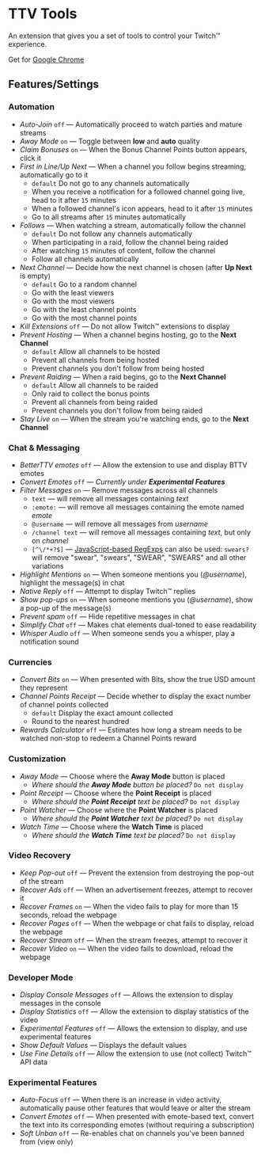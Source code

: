 # TTV Tools

An extension that gives you a set of tools to control your Twitch&trade; experience.

Get for [Google Chrome](https://chrome.google.com/webstore/detail/twitch-tools/fcfodihfdbiiogppbnhabkigcdhkhdjd)

## Features/Settings

### Automation

- *Auto-Join* `off` &mdash; Automatically proceed to watch parties and mature streams
- *Away Mode* `on` &mdash; Toggle between **low** and **auto** quality
- *Claim Bonuses* `on` &mdash; When the Bonus Channel Points button appears, click it
- *First in Line/Up Next* &mdash; When a channel you follow begins streaming, automatically go to it
    - `default` Do not go to any channels automatically
    - When you receive a notification for a followed channel going live, head to it after `15` minutes
    - When a followed channel's icon appears, head to it after `15` minutes
    - Go to all streams after `15` minutes automatically
- *Follows* &mdash; When watching a stream, automatically follow the channel
    - `default` Do not follow any channels automatically
    - When participating in a raid, follow the channel being raided
    - After watching `15` minutes of content, follow the channel
    - Follow all channels automatically
- *Next Channel* &mdash; Decide how the next channel is chosen (after __Up Next__ is empty)
    - `default` Go to a random channel
    - Go with the least viewers
    - Go with the most viewers
    - Go with the least channel points
    - Go with the most channel points
- *Kill Extensions* `off` &mdash; Do not allow Twitch&trade; extensions to display
- *Prevent Hosting* &mdash; When a channel begins hosting, go to the __Next Channel__
    - `default` Allow all channels to be hosted
    - Prevent all channels from being hosted
    - Prevent channels you don't follow from being hosted
- *Prevent Raiding* &mdash; When a raid begins, go to the __Next Channel__
    - `default` Allow all channels to be raided
    - Only raid to collect the bonus points
    - Prevent all channels from being raided
    - Prevent channels you don't follow from being raided
- *Stay Live* `on` &mdash; When the stream you're watching ends, go to the __Next Channel__

### Chat & Messaging

- *BetterTTV emotes* `off` &mdash; Allow the extension to use and display BTTV emotes
- *Convert Emotes* `off` &mdash; *Currently under __Experimental Features__*
- *Filter Messages* `on` &mdash; Remove messages across all channels
    - `text` &mdash; will remove all messages containing *text*
    - `:emote:` &mdash; will remove all messages containing the emote named *emote*
    - `@username` &mdash; will remove all messages from *username*
    - `/channel text` &mdash; will remove all messages containing *text*, but only on *channel*
    - `[^\/*+?$]` &mdash; [JavaScript-based RegExps](https://javascript.info/regular-expressions) can also be used: `swears?` will remove "swear", "swears", "SWEAR", "SWEARS" and all other variations
- *Highlight Mentions* `on` &mdash; When someone mentions you (*@username*), highlight the message(s) in chat
- *Native Reply* `off` &mdash; Attempt to display Twitch&trade; replies
- *Show pop-ups* `on` &mdash; When someone mentions you (*@username*), show a pop-up of the message(s)
- *Prevent spam* `off` &mdash; Hide repetitive messages in chat
- *Simplify Chat* `off` &mdash; Makes chat elements dual-toned to ease readability
- *Whisper Audio* `off` &mdash; When someone sends you a whisper, play a notification sound

### Currencies

- *Convert Bits* `on` &mdash; When presented with Bits, show the true USD amount they represent
- *Channel Points Receipt* &mdash; Decide whether to display the exact number of channel points collected
    - `default` Display the exact amount collected
    - Round to the nearest hundred
- *Rewards Calculator* `off` &mdash; Estimates how long a stream needs to be watched non-stop to redeem a Channel Points reward

### Customization

- *Away Mode* &mdash; Choose where the **Away Mode** button is placed
    - *Where should the __Away Mode__ button be placed?* `Do not display`
- *Point Receipt* &mdash; Choose where the **Point Receipt** is placed
    - *Where should the __Point Receipt__ text be placed?* `Do not display`
- *Point Watcher* &mdash; Choose where the **Point Watcher** is placed
    - *Where should the __Point Watcher__ text be placed?* `Do not display`
- *Watch Time* &mdash; Choose where the **Watch Time** is placed
    - *Where should the __Watch Time__ text be placed?* `Do not display`

### Video Recovery

- *Keep Pop-out* `off` &mdash; Prevent the extension from destroying the pop-out of the stream
- *Recover Ads* `off` &mdash; When an advertisement freezes, attempt to recover it
- *Recover Frames* `on` &mdash; When the video fails to play for more than 15 seconds, reload the webpage
- *Recover Pages* `off` &mdash; When the webpage or chat fails to display, reload the webpage
- *Recover Stream* `off` &mdash; When the stream freezes, attempt to recover it
- *Recover Video* `on` &mdash; When the video fails to download, reload the webpage

### Developer Mode

- *Display Console Messages* `off` &mdash; Allows the extension to display messages in the console
- *Display Statistics* `off` &mdash; Allow the extension to display statistics of the video
- *Experimental Features* `off` &mdash; Allows the extension to display, and use experimental features
- *Show Default Values* &mdash; Displays the default values
- *Use Fine Details* `off` &mdash; Allow the extension to use (not collect) Twitch&trade; API data

### Experimental Features

- *Auto-Focus* `off` &mdash; When there is an increase in video activity, automatically pause other features that would leave or alter the stream
- *Convert Emotes* `off` &mdash; When presented with emote-based text, convert the text into its corresponding emotes (without requiring a subscription)
- *Soft Unban* `off` &mdash; Re-enables chat on channels you've been banned from (view only)
